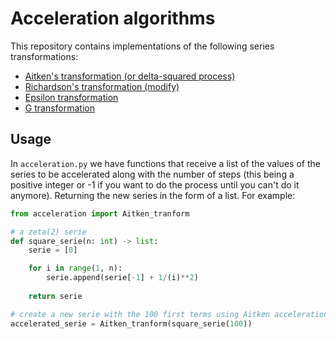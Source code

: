 # Acceleration algorithms

This repository contains implementations of the following series transformations:

* [Aitken's transformation (or delta-squared process)](https://en.wikipedia.org/wiki/Aitken%27s_delta-squared_process)
* [Richardson's transformation (modify)](https://en.wikipedia.org/wiki/Richardson_extrapolation)
* [Epsilon transformation](https://www.sciencedirect.com/science/article/pii/S0377042700003551)
* [G transformation](https://epubs.siam.org/doi/abs/10.1137/0704032?journalCode=sjnaam)

## Usage

In `acceleration.py` we have functions that receive a list of the values of the series to be accelerated along with the number of steps (this being a positive integer or -1 if you want to do the process until you can't do it anymore). Returning the new series in the form of a list. For example:

```python
from acceleration import Aitken_tranform

# a zeta(2) serie
def square_serie(n: int) -> list:
    serie = [0]

    for i in range(1, n):
        serie.append(serie[-1] + 1/(i)**2)
    
    return serie

# create a new serie with the 100 first terms using Aitken acceleration
accelerated_serie = Aitken_tranform(square_serie(100))
```
